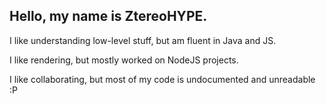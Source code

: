 ## Hello, my name is ZtereoHYPE.

I like understanding low-level stuff, but am fluent in Java and JS.

I like rendering, but mostly worked on NodeJS projects.

I like collaborating, but most of my code is undocumented and unreadable :P
<!--
**ZtereoHYPE/ZtereoHYPE** is a ✨ _special_ ✨ repository because its `README.md` (this file) appears on your GitHub profile.

Here are some ideas to get you started:

- 🔭 I’m currently working on ...
- 🌱 I’m currently learning ...
- 👯 I’m looking to collaborate on ...
- 🤔 I’m looking for help with ...
- 💬 Ask me about ...
- 📫 How to reach me: ...
- 😄 Pronouns: ...
- ⚡ Fun fact: ...
-->
